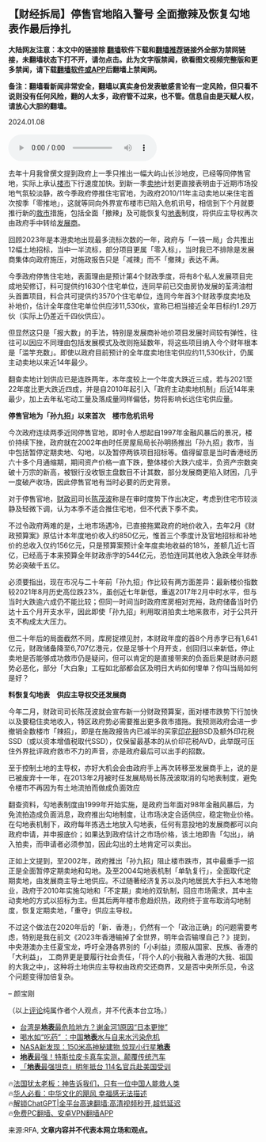  <!-- 面包屑导航 --> <h2>【财经拆局】停售官地陷入警号 全面撤辣及恢复勾地表作最后挣扎</h2> <p class="notice"><b>大陆网友注意：本文中的链接除 <a href="https://github.com/bannedbook/fanqiang" >翻墙</a>软件下载和<a href="https://github.com/killgcd/justmysocks/blob/master/README.md">翻墙推荐</a>链接外全部为禁网链接，未翻墙状态下打不开，请勿点击。此为文字版禁闻，欲看图文视频完整版和更多禁闻，请下载<a href="https://github.com/bannedbook/fanqiang">翻墙软件或APP</a>后翻墙上禁闻网。</p><p>备注：翻墙看新闻非常安全，翻墙以真实身份发表敏感言论有一定风险，但只看不说则没有任何风险，翻的人太多，政府管不过来，也不管。信息自由是天赋人权，请放心大胆的翻墙。</b></p>  <div class="entry"> <p>2024.01.08<br /> <br /> <audio controls="controls" preload="metadata" src="https://www.rfa.org/cantonese/commentaries/po/com-01082024092434.html/@@stream" type="audio/mpeg"><br /> </audio></p> <p>去年十月我曾撰文提到政府上一季只推出一幅大屿山长沙地皮，已经等同停售官地，实际上承认<a href="https://www.bannedbook.org/bnews/tag/%e6%a5%bc%e5%b8%82/" class="st_tag internal_tag" rel="tag" title="标签 楼市 下的日志">楼市</a>下行速度加快。到新一季<a href="https://www.bannedbook.org/bnews/tag/%E5%8D%96%E5%9C%B0/" class="st_tag internal_tag" rel="tag" title="标签 卖地 下的日志">卖地</a>计划更直接表明由于近期市场投地气氛较淡静，故今季政府停推住宅官地，为政府2010/11年主动卖地以来住宅首次按季「零推地」，这就等同向外界宣布楼市已陷入危机讯号，相信到下个月就要推行新的<a href="https://www.bannedbook.org/bnews/tag/%E6%95%91%E5%B8%82/" class="st_tag internal_tag" rel="tag" title="标签 救市 下的日志">救市</a>措施，包括全面「撤辣」及可能恢复勾<a href="https://www.bannedbook.org/bnews/tag/%E5%9C%B0%E8%A1%A8/" class="st_tag internal_tag" rel="tag" title="标签 地表 下的日志">地表</a>制度，将供应主导权再次由政府手中转给<a href="https://www.bannedbook.org/bnews/tag/%E5%8F%91%E5%B1%95%E5%95%86/" class="st_tag internal_tag" rel="tag" title="标签 发展商 下的日志">发展商</a>。</p> <p>回顾2023年是本港卖地出现最多流标次数的一年，政府与「一铁一局」合共推出12幅土地招标，当中一半流标，部分项目更属「零入标」，当时我已不排除是发展商集体向政府施压，对施政报告只是「减辣」而不「撤辣」表达不满。</p> <p>今季政府停售住宅地，表面理由是预计第4个财政季度，将有8个私人发展项目完成地契修订，料可提供约1630个住宅单位，连同早前已交由房协发展的荃湾油柑头首置项目，料合共可提供约3570个住宅单位，连同今年首3个财政季度卖地及补地价，估计全年度住宅单位供应涉11,530伙，宣称已相当接近全年目标约1.29万伙（实际上仍差近千四伙供应）。</p> <p></p> <p>但显然这只是「报大数」的手法，特别是发展商补地价项目发展时间较有弹性，往往可以因应不同理由包括发展模式及改则拖延数年，将这些项目纳入今个财年根本是「滥竽充数」。即使以政府目前预计的全年度卖地住宅供应约11,530伙计，仍属主动卖地以来近14年最少。</p> <p>翻查卖地计划供应已是连跌两年，本年度较上一个年度大跌近三成，若与2021至22年度比更大跌近四成，并是自2010年起引入「政府主动卖地机制」后近14年来最少，加上去年私宅动工量及落成量同样偏低，势将影响长远住宅供应量。</p> <p><strong>停售官地为「孙九招」以来首次　楼市危机讯号</strong></p> <p>今次政府连续两季近同停售官地，即时令人想起自1997年金融风暴后的景况，楼价持续下挫，政府就在2002年由时任房屋局局长孙明扬推出「孙九招」救市，当中包括暂停定期卖地、勾地，以及暂停两铁项目招标等。值得留意是当时香港经历六十多个月通缩期，期间资产价格一直下跌，整体楼价大跌六成半，负资产宗数突破十万宗的新高，被银行没收银主盘数目不计其数，部分发展商更陷入财困，几乎一度破产收场，因此停售官地有当时必要的历史背景。</p> <p>对于停售官地，<a href="https://www.bannedbook.org/bnews/tag/%E8%B4%A2%E6%94%BF%E5%8F%B8/" class="st_tag internal_tag" rel="tag" title="标签 财政司 下的日志">财政司</a>司长<a href="https://www.bannedbook.org/bnews/tag/%E9%99%88%E8%8C%82%E6%B3%A2/" class="st_tag internal_tag" rel="tag" title="标签 陈茂波 下的日志">陈茂波</a>称是在审时度势下作出决定，考虑到住宅市较淡静及轻微下调，认为本季不适合推住宅地，但不代表下季不卖。</p> <p>不过令政府两难的是，土地市场遇冷，已直接拖累政府的地价收入，去年2月《财政预算案》原估计本年度地价收入约850亿元，惟首三个季度计及官地招标和补地价的总收入仅约156亿元，只是预算案预计全年度卖地收益的18%，差额几近七百亿，已经高于本来预算全年财政赤字的544亿元，恐怕连同其他收入急跌全年财赤势必突破千五亿。</p> <p>必须要指出，现在市况与二十年前「孙九招」作比较有两方面差异：最新楼价指数较2021年8月历史高位跌23%，虽创近七年新低，重返2017年2月中时水平，但与当时大跌逾六成仍不能比较；但同一时间当时政府库房相对充裕，政府储备当时仍达十五个月开支水平，因此即使「孙九招」利用取消拍卖土地来救市，对于公共开支不构成太大压力。</p>  <p></p> <p>但二十年后的局面截然不同，库房捉襟见肘，本财政年度的首8个月赤字已有1,641亿元，财政储备降至6,707亿港元，仅是足够十个月开支，创回归以来新低，停止卖地是否能够成功救市仍是疑问，但可以肯定的是直接带来的负面后果是财赤问题势必恶化，部分「大白象」工程如北部都会区及明日大屿如何埋单？你叫当局如何是好？</p> <p><strong>料恢复勾地表　供应主导权交还发展商</strong></p> <p>今年二月，财政司司长陈茂波就会宣布新一分财政预算案，面对楼市跌势下行加快以及要稳住卖地收入，特区政府势必需要推出更多救市措拖。我预测政府会进一步撤销全数楼市「辣招」，即是在施政报告内已减半的买家<a href="https://www.bannedbook.org/bnews/tag/%E5%8D%B0%E8%8A%B1%E7%A8%8E/" class="st_tag internal_tag" rel="tag" title="标签 印花税 下的日志">印花税</a>BSD及额外印花税SSD（或以资本增值税取代SSD），仅保留最基本的从价印花税AVD，此举既可压住外界批评政府救市不力的声音，亦是政府最后可以出手的招数。</p> <p>至于控制土地的主导权，亦好大机会会由政府手上再次转移至发展商手上，说的是已被废弃十一年，在2013年2月被时任发展局局长陈茂波取消的勾地表制度，避免令楼市不再因为有土地流拍而做成负面效应</p> <p>翻查资料，勾地表制度由1999年开始实施，是政府当年面对98年金融风暴后，为免流拍造成负面消息，政府推出勾地制度，让市场决定合适供应，稳定物业价格。在勾地表机制下，政府每年拣选土地放入勾地表，任何有意投地的发展商都可以向政府申请，并申报底价；如果达到政府估计之市场价格，该土地即告「勾出」，纳入拍卖，而申请者必须参加，因此勾出的土地肯定可以卖出。</p>  <p>正如上文提到，至2002年，政府推出「孙九招」阻止楼市跌市，其中最重手一招正是全面暂停定期卖地和勾地。及至2004勾地表机制「单轨复行」，全面取代定期卖地，由发展商主导土地供应。不过随著经济复苏以及内地居民大手扫入本地物业，政府于2010年实施勾地和「不定期」卖地的双轨制，回应市场需求，其中主动卖地的方式以招标为主。但其后两年楼市愈趋炽热，政府终于宣布取消勾地制度，恢复定期卖地，「重夺」供应主导权。</p> <p>不过这个做法在2020年后的「新．香港」，仍然有一个「政治正确」的问题需要考虑，特别是我在前文《2023年香港输掉了全世界，明年会否输埋自己？》提到，中央港澳办主任夏宝龙，呼吁全港各界别的「小利益」须服从国家、民族、香港的「大利益」， 工商界更是要履行社会责任，「将个人的小我融入香港的大我、祖国的大我之中」，这种将土地供应主导权由政府交还商界，又是否中央所乐见，令这个问题变得加倍复杂。</p> <p>&#8211; 颜宝刚</p> <p>（以上<span class='wp_keywordlink_affiliate'><a href="https://www.bannedbook.org/bnews/comments/" title="新闻评论" target="_blank">评论</a></span>纯属作者个人观点，并不代表本台立场。）</p> <!--<div id="taboola-mid-1"></div>--><ul class='op-related-articles' title='相关阅读'> <li><a href='https://www.bannedbook.org/bnews/cnnews/hknews/20240103/1982902.html' target='_blank'>台湾是<b>地表</b>最危险地方？谢金河1原因“日本更惨”</a></li> <li><a href='https://www.bannedbook.org/bnews/topimagenews/20231229/1980486.html' target='_blank'>喝水如“吃药” ：中国<b>地表</b>水与自来水污染危机</a></li> <li><a href='https://www.bannedbook.org/bnews/baitai/20231212/1973159.html' target='_blank'>NASA新发现：150米高神秘建物 惊现小行星<b>地表</b></a></li> <li><a href='https://www.bannedbook.org/bnews/cnnews/20231204/1969431.html' target='_blank'><b>地表</b>最强！特斯拉皮卡真车实测，颠覆传统汽车</a></li> <li><a href='https://www.bannedbook.org/bnews/headline/20231129/1967387.html' target='_blank'>「<b>地表</b>最强坦克」明年抵台 114名官兵赴美国受训</a></li> </ul> <p class="texttj"> 🔥<a href="https://www.bannedbook.org/bnews/ssgc/20230219/1850782.html" target="_blank">法国犹太老板：神告诉我们，只有一位中国人能救人类</a><br/> 🔥<a href="https://www.bannedbook.org/bnews/comments/20220220/1694796.html" target="_blank">华人必看：中华文化的飓风 幸福感无法描述</a><br/> 🔥<a href="https://github.com/bannedbook/fanqiang/wiki/V2ray%E6%9C%BA%E5%9C%BA" target="_blank">解锁ChatGPT|全平台高速翻墙:高清视频秒开,超低延迟</a><br/> 🔥<a href="https://github.com/bannedbook/fanqiang/wiki/%E7%A6%81%E9%97%BB%E7%BD%91%E5%AE%89%E5%8D%93%E7%BF%BB%E5%A2%99%E6%96%B0%E9%97%BBAPP" target="_blank">免费PC翻墙、安卓VPN翻墙APP</a><br/> </p><p>来源:RFA, <strong>文章内容并不代表本网立场和观点。</strong></p> <a name='sharetosocial'></a> <div style="margin-bottom:5px;padding-bottom:5px;clear:both"> <div id="archive-pix-1" class="banner-ads"> <!-- AuctionX Display platform tag START --> <div id="27602x728x90x621x_ADSLOT1" clicktrack="%%CLICK_URL_ESC%%"></div>  <!-- AuctionX Display platform tag END --> </div> <div id="archive-pix-2" class="banner-ads"> <!-- AuctionX Display platform tag START --> <div id="27556x300x250x621x_ADSLOT1" clicktrack="%%CLICK_URL_ESC%%" style="margin:0 auto;text-align:center"></div>  <!-- AuctionX Display platform tag END --> </div> </div>  <div id="archive-pix-1" class="banner-ads"> <!-- AuctionX Display platform tag START --> <div id="27603x728x90x621x_ADSLOT1" clicktrack="%%CLICK_URL_ESC%%"></div>  <!-- AuctionX Display platform tag END --> </div> </div><!--END ENTRY--> 